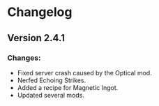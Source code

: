 # Changelog

## Version 2.4.1

### Changes:
- Fixed server crash caused by the Optical mod.
- Nerfed Echoing Strikes.
- Added a recipe for Magnetic Ingot.
- Updated several mods.